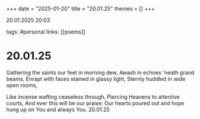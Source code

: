 +++
date = "2025-01-20"
title = "20.01.25"
themes = []
+++

20.01.2025 20:03

tags: #personal
links: [[poems]]

# 20.01.25

Gathering the saints our feet in morning dew,
Awash in echoes 'neath grand beams,
Enrapt with faces stained in glassy light,
Sternly huddled in wide open rooms,

Like incense wafting ceaseless through,
Piercing Heavens to attentive courts,
And ever this will be our praise:
Our hearts poured out and hope hung up on You and always You.
20.01.25

